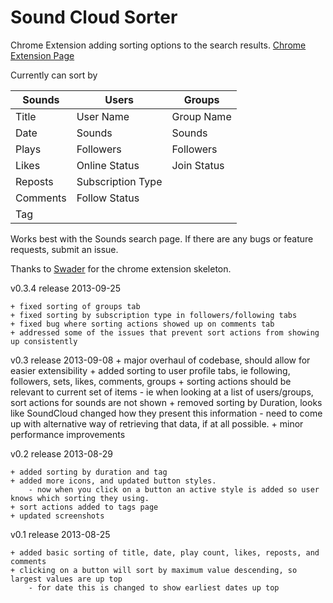 Sound Cloud Sorter
================

Chrome Extension adding sorting options to the search results.
[Chrome Extension Page](https://chrome.google.com/webstore/detail/soundcloud-sorter/nligpjaegfdmckodpadnlhpbjimpiclp)

Currently can sort by

| Sounds       | Users                | Groups      |
| ------------- |---------------------| ------------|
| Title         | User Name           | Group Name  |
| Date          | Sounds              | Sounds      |
| Plays         | Followers           | Followers   |
| Likes         | Online Status       | Join Status |
| Reposts       | Subscription Type   |             |
| Comments      | Follow Status       |             |
| Tag           |                     |             |

	
Works best with the Sounds search page. If there are any bugs or feature requests, submit an issue.

Thanks to [Swader](https://github.com/Swader/ChromeSkel_a) for the chrome extension skeleton.

v0.3.4 release 2013-09-25

    + fixed sorting of groups tab
    + fixed sorting by subscription type in followers/following tabs
    + fixed bug where sorting actions showed up on comments tab
    + addressed some of the issues that prevent sort actions from showing up consistently

v0.3 release 2013-09-08
    + major overhaul of codebase, should allow for easier extensibility
    + added sorting to user profile tabs, ie following, followers, sets, likes, comments, groups
    + sorting actions should be relevant to current set of items
        - ie when looking at a list of users/groups, sort actions for sounds are not shown
    + removed sorting by Duration, looks like SoundCloud changed how they present this information
        - need to come up with alternative way of retrieving that data, if at all possible.
    + minor performance improvements

v0.2 release 2013-08-29

	+ added sorting by duration and tag
	+ added more icons, and updated button styles. 
		- now when you click on a button an active style is added so user knows which sorting they using.
	+ sort actions added to tags page
	+ updated screenshots

v0.1 release 2013-08-25

	+ added basic sorting of title, date, play count, likes, reposts, and comments
	+ clicking on a button will sort by maximum value descending, so largest values are up top
		- for date this is changed to show earliest dates up top

